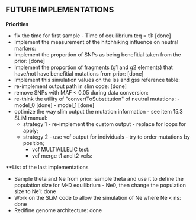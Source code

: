## **FUTURE IMPLEMENTATIONS**

**Priorities**
- fix the time for first sample - Time of equilibrium teq = t1: [done]
- Implement the measurement of the hitchhiking influence on neutral markers:
- Implement the proportion of SNPs as being benefitial taken from the prior: [done]
- Implement the proportion of fragments (g1 and g2 elements) that have/not have benefitial mutations from prior: [done]
- Implement this simulation values on the lss and gss reference table:
- re-implement output path in slim code: [done]
- remove SNPs with MAF < 0.05 during data conversion:
- re-think the utility of "convertToSubstitution" of neutral mutations: - model_0 [done]
																	    - model_1 [done]
- optimize the way slim output the mutation information - see item 15.3 SLiM manual:
	- strategy 1 - re-implement the custom output - replace for loops for apply;
	- strategy 2 - use vcf output for individuals - try to order mutations by position;
		- vcf MULTIALLELIC test:
		- vcf merge t1 and t2 vcfs:

**List of the last implementations
- Sample theta and Ne from prior: sample theta and use it to define the population size for M-D equilibrium - Ne0, then change the population size to Ne1: done
- Work on the SLiM code to allow the simulation of Ne where Ne < ns: done
- Redifine genome architecture: done
